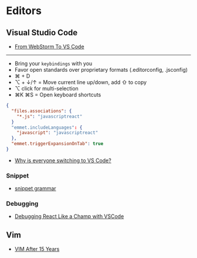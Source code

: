 # Editors

## Visual Studio Code

* [From WebStorm To VS Code](https://medium.com/@jawache/from-webstorm-to-vs-code-bd01ccc92aaf)

---

* Bring your `keybindings` with you
* Favor open standards over proprietary formats (.editorconfig, .jsconfig)
* ⌘ + D
* ⌥ + ↓/↑ = Move current line up/down, add ⇧ to copy
* ⌥ click for multi-selection
* ⌘K ⌘S = Open keyboard shortcuts

```json
{
  "files.associations": {
    "*.js": "javascriptreact"
  }
  "emmet.includeLanguages": {
    "javascript": "javascriptreact"
  },
  "emmet.triggerExpansionOnTab": true
}
```

* [Why is everyone switching to VS Code?](https://syntax.fm/show/012/why-is-everyone-switching-to-vs-code)

### Snippet

* [snippet grammar](https://code.visualstudio.com/docs/editor/userdefinedsnippets#_snippet-syntax)

### Debugging

* [Debugging React Like a Champ with VSCode](https://hackernoon.com/debugging-react-like-a-champ-with-vscode-66281760037)

## Vim

* [VIM After 15 Years](https://statico.github.io/vim3.html)